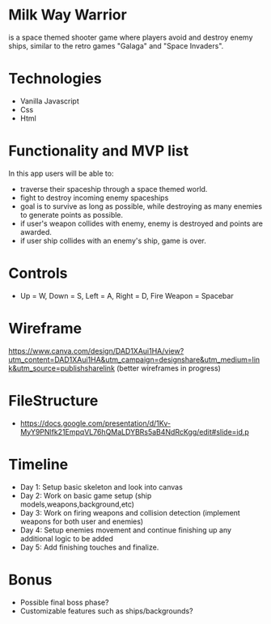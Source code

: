 # Milk Way Warrior
is a space themed shooter game where players avoid and destroy enemy ships, similar to the retro games "Galaga" and "Space Invaders". 

# Technologies 
* Vanilla Javascript
* Css
* Html

# Functionality and MVP list
In this app users will be able to:
* traverse their spaceship through a space themed world. 
* fight to destroy incoming enemy spaceships
* goal is to survive as long as possible, while destroying as many enemies to generate points as possible.
* if user's weapon collides with enemy, enemy is destroyed and points are awarded.
* if user ship collides with an enemy's ship, game is over.

# Controls 
* Up = W, Down = S, Left = A, Right = D, Fire Weapon = Spacebar


# Wireframe
https://www.canva.com/design/DAD1XAui1HA/view?utm_content=DAD1XAui1HA&utm_campaign=designshare&utm_medium=link&utm_source=publishsharelink
(better wireframes in progress)

# FileStructure
* https://docs.google.com/presentation/d/1Kv-MyY9PNlfk21EmpqVL76hQMaLDYBRs5aB4NdRcKgg/edit#slide=id.p

# Timeline
* Day 1: Setup basic skeleton and look into canvas
* Day 2: Work on basic game setup (ship models,weapons,background,etc)
* Day 3: Work on firing weapons and collision detection  (implement weapons for both user and enemies)
* Day 4: Setup enemies movement and continue finishing up any additional logic to be added
* Day 5: Add finishing touches and finalize.

# Bonus
* Possible final boss phase?
* Customizable features such as ships/backgrounds?

